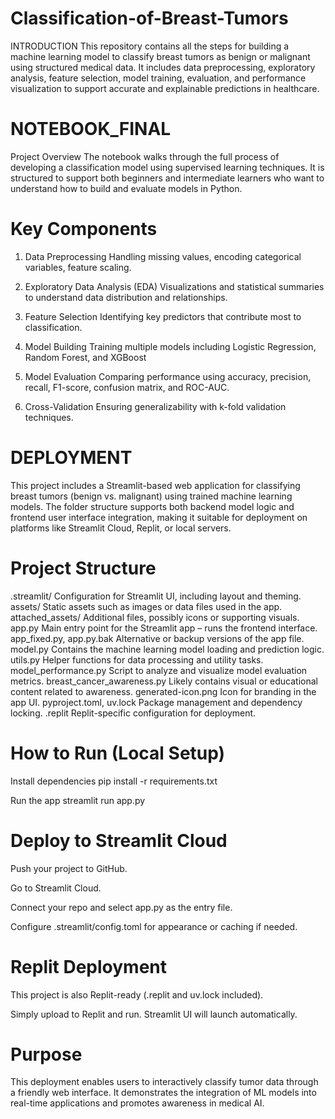 # Classification-of-Breast-Tumors
INTRODUCTION 
This repository contains all the steps for building a machine learning model to classify breast tumors as benign or malignant using structured medical data. It includes data preprocessing, exploratory analysis, feature selection, model training, evaluation, and performance visualization to support accurate and explainable predictions in healthcare.

# NOTEBOOK_FINAL
Project Overview
The notebook walks through the full process of developing a classification model using supervised learning techniques. It is structured to support both beginners and intermediate learners who want to understand how to build and evaluate models in Python.

# Key Components
1. Data Preprocessing
Handling missing values, encoding categorical variables, feature scaling.

2. Exploratory Data Analysis (EDA)
Visualizations and statistical summaries to understand data distribution and relationships.

3. Feature Selection
Identifying key predictors that contribute most to classification.

4. Model Building
Training multiple models including Logistic Regression, Random Forest, and XGBoost

5. Model Evaluation
Comparing performance using accuracy, precision, recall, F1-score, confusion matrix, and ROC-AUC.

6. Cross-Validation
Ensuring generalizability with k-fold validation techniques.

# DEPLOYMENT 
This project includes a Streamlit-based web application for classifying breast tumors (benign vs. malignant) using trained machine learning models. The folder structure supports both backend model logic and frontend user interface integration, making it suitable for deployment on platforms like Streamlit Cloud, Replit, or local servers.

# Project Structure
.streamlit/	Configuration for Streamlit UI, including layout and theming.
assets/	Static assets such as images or data files used in the app.
attached_assets/	Additional files, possibly icons or supporting visuals.
app.py	Main entry point for the Streamlit app – runs the frontend interface.
app_fixed.py, app.py.bak	Alternative or backup versions of the app file.
model.py	Contains the machine learning model loading and prediction logic.
utils.py	Helper functions for data processing and utility tasks.
model_performance.py	Script to analyze and visualize model evaluation metrics.
breast_cancer_awareness.py	Likely contains visual or educational content related to awareness.
generated-icon.png	Icon for branding in the app UI.
pyproject.toml, uv.lock	Package management and dependency locking.
.replit	Replit-specific configuration for deployment.

# How to Run (Local Setup)
Install dependencies
pip install -r requirements.txt

Run the app
streamlit run app.py

# Deploy to Streamlit Cloud
Push your project to GitHub.

Go to Streamlit Cloud.

Connect your repo and select app.py as the entry file.

Configure .streamlit/config.toml for appearance or caching if needed.

# Replit Deployment
This project is also Replit-ready (.replit and uv.lock included).

Simply upload to Replit and run. Streamlit UI will launch automatically.

# Purpose
This deployment enables users to interactively classify tumor data through a friendly web interface. It demonstrates the integration of ML models into real-time applications and promotes awareness in medical AI.



